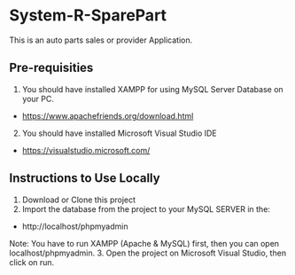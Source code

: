 # System-R-SparePart
This is an auto parts sales or provider Application.

## Pre-requisities

1. You should have installed XAMPP for using MySQL Server Database on your PC.
- https://www.apachefriends.org/download.html

2. You should have installed Microsoft Visual Studio IDE
- https://visualstudio.microsoft.com/

## Instructions to Use Locally
1. Download or Clone this project
2. Import the database from the project to your MySQL SERVER in the:
- http://localhost/phpmyadmin

Note: You have to run XAMPP (Apache & MySQL) first, then you can open localhost/phpmyadmin.
3. Open the project on Microsoft Visual Studio, then click on run.
